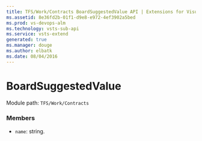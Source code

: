 ```yaml
---
title: TFS/Work/Contracts BoardSuggestedValue API | Extensions for Visual Studio Team Services
ms.assetid: 8e36fd2b-01f1-d9e8-e972-4ef3902a5bed
ms.prod: vs-devops-alm
ms.technology: vsts-sub-api
ms.service: vsts-extend
generated: true
ms.manager: douge
ms.author: elbatk
ms.date: 08/04/2016
---
```


# BoardSuggestedValue

Module path: `TFS/Work/Contracts`


### Members

* `name`: string. 

